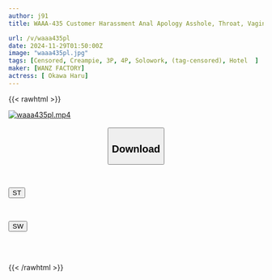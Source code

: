 ```yaml
---
author: j91
title: WAAA-435 Customer Harassment Anal Apology Asshole, Throat, Vagina Hole All Holes Climax! Hotel Woman 2 Hole Rape Haru Ogawa

url: /v/waaa435pl
date: 2024-11-29T01:50:00Z
image: "waaa435pl.jpg"
tags: [Censored, Creampie, 3P, 4P, Solowork, (tag-censored), Hotel	]
maker: [WANZ FACTORY]
actress: [ Okawa Haru]
---
```



{{< rawhtml >}}

<div class="video" data-videoid="KAG7KxlKoGU08wQ">
    <a href="javascript:;">
        <img src="/v/waaa435pl/waaa435pl.jpg" width="WIDTH" height="HEIGHT" alt="waaa435pl.mp4" loading="lazy">
    </a>
</div>

<script type="text/javascript" src="https://j91.asia/asset/on-demand-st.js"></script>

<br>
  <link rel="stylesheet" href="https://j91.asia/asset/bs5.css">
  
  <center>
  <button class="btn btn-primary" type="button" data-bs-toggle="collapse" data-bs-target=".multi-collapse" aria-expanded="false" aria-controls="multiCollapseExample1 multiCollapseExample2"><h2>Download</h2></button></center>
</p>
<div class="row">
  <div class="col">
    <div class="collapse multi-collapse" id="multiCollapseExample1">
      <div class="card card-body">
	      	      <br>
<div class="buttons">  
<p><a href="/v/waaa435pl/st.html" target="_blank"><button class="btn-hover color-3"><i class="fa fa-download"></i> ST</button></a></p></div>
    </div>
  </div>
</div>
  <div class="col">
    <div class="collapse multi-collapse" id="multiCollapseExample2">
      <div class="card card-body">
	      <br>
<div class="buttons">
<p><a href="/v/waaa435pl/sw.html" target="_blank"><button class="btn-hover color-2"><i class="fa fa-download"></i> SW</button></a></p></div>
<br><br>
      </div>
    </div>
  </div>
</div>

{{< /rawhtml >}}